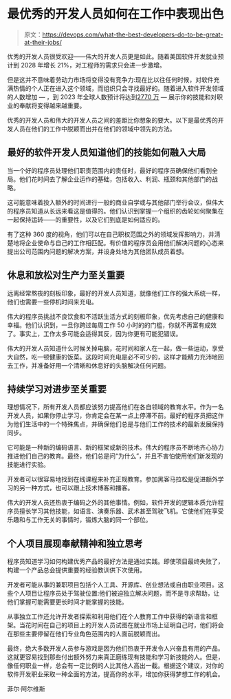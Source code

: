 # 最优秀的开发人员如何在工作中表现出色

> 原文：<https://devops.com/what-the-best-developers-do-to-be-great-at-their-jobs/>

优秀的开发人员很受欢迎——伟大的开发人员更是如此。随着美国软件开发就业预计到 2028 年增长 21%[](https://www.bls.gov/ooh/computer-and-information-technology/software-developers.htm)，对工程师的需求只会进一步激增。

但是这并不意味着劳动力市场将变得没有竞争力:现在比以往任何时候，对软件充满热情的个人正在进入这个领域，而组织只会寻找最好的。随着进入软件开发领域的人数增加 — ，到 2023 年全球人数预计将达到[2770 万](https://evansdata.com/press/viewRelease.php?pressID=268) — 展示你的技能和对职业的奉献将变得越来越重要。

优秀的开发人员和伟大的开发人员之间的差距比你想象的要大。以下是最优秀的开发人员在他们的工作中脱颖而出并在他们的领域中领先的方法。

## **最好的软件开发人员知道他们的技能如何融入大局**

当一个好的程序员处理他们职责范围内的责任时，最好的程序员确保他们看到全局。他们花时间去了解企业运作的基础，包括收入、利润、瓶颈和其他部门的战略。

这可能意味着投入额外的时间进行一般的商业自学或与其他部门举行会议，但伟大的程序员知道从长远来看这是值得的。他们认识到掌握一个组织的齿轮如何聚集在一起保持运转——的重要性，以及它们到底是如何适应的。

有了这种 360 度的视角，他们可以在自己职权范围之外的领域发挥影响力，并清楚地将企业使命与自己的工作相匹配。有价值的程序员会用他们解决问题的心态来提出公司范围内问题的解决方案，并设身处地为其他团队成员着想。

## **休息和放松对生产力至关重要**

远离经常熬夜的刻板印象[](https://www.nytimes.com/2017/10/25/opinion/work-culture-video-games-crunch.html)，最好的开发人员知道，就像他们工作的强大系统一样，他们也需要一些停机时间来充电。

伟大的程序员挑战不良饮食和不活跃生活方式的刻板印象，优先考虑自己的健康和幸福。他们认识到，一旦你跨过每周工作 50 小时的[](https://www.inc.com/tom-popomaronis/science-says-you-shouldnt-work-more-than-this-number-of-hours-a-day.html)的门槛，你就不再富有成效了。事实上，工作太多可能会适得其反，因为你更有可能犯错误。

伟大的开发人员知道什么时候关掉电脑，花时间和家人在一起，做一些运动，享受大自然，吃一顿健康的饭菜。这段时间充电是必不可少的，这样才能精力充沛地回去工作，并准备好用一个清晰和休息好的头脑解决任何问题。

## **持续学习对进步至关重要**

理想情况下，所有开发人员都应该努力提高他们在各自领域的教育水平。作为一名开发人员，如果你停止学习，你肯定会在某一点上停滞不前。最好的程序员把这作为他们生活中的一个特殊焦点，并确保他们总是与他们工作的技术的最新发展保持同步。

它可能是一种新的编码语言、新的框架或新的技术。伟大的程序员不断地齐心协力推进他们自己的教育。最终，他们总是问“为什么”，并且不害怕使用他们新发现的技能进行实验。

开发者可以很容易地找到在线课程来补充正规教育。参加黑客马拉松是促进额外学习的另一种方式，也可以跟上技术博客和播客。

伟大的开发人员还热衷于编码之外的其他事情。例如，软件开发的逻辑本质允许程序员擅长学习其他技能，如语言、演奏乐器、武术甚至驾驶飞机。它使他们在享受乐趣和与工作无关的事情时，锻炼大脑的同一个部位。

## **个人项目展现奉献精神和独立思考**

程序员知道学习如何构建优秀产品的最好方法是通过实践。即使项目最终失败了，构建一个产品总会提供重要的经验教训供下次使用。

开发者可能从事的兼职项目包括个人工具、开源库、创业想法或自由职业项目。这些个人项目让程序员处于驾驶位置:他们被迫独立解决问题，而不是寻求帮助，让他们掌握可能需要更长时间才能掌握的技能。

从事独立工作还允许开发者探索和利用他们在个人教育工作中获得的新语言和框架。当花时间在自己的项目上的开发人员试图在就业市场上证明自己时，他们将会在那些主要停留在他们专业角色范围内的人面前脱颖而出。

最终，绝大多数开发人员参与游戏是因为他们热衷于开发令人兴奋且有用的产品。这就更容易找到那些付出额外努力来真正磨练现有技能和学习新技能的人。但是，像任何职业一样，总会有一定比例的人比其他人高出一截。根据这个建议，对你的软件开发职业采取一种全面的方法，提高你的水平，增加你获得梦想工作的机会。

菲尔·阿尔维斯